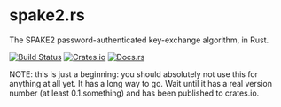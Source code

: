 # spake2.rs
The SPAKE2 password-authenticated key-exchange algorithm, in Rust.

[![Build Status](https://travis-ci.org/warner/spake2.rs.svg?branch=master)](https://travis-ci.org/warner/spake2.rs) [![Crates.io](https://img.shields.io/crates/v/spake2.svg)](https://crates.io/crates/spake2) [![Docs.rs](https://docs.rs/spake2/badge.svg)](https://docs.rs/spake2)

NOTE: this is just a beginning: you should absolutely not use this for anything at all yet. It has a long way to go. Wait until it has a real version number (at least 0.1.something) and has been published to crates.io.

